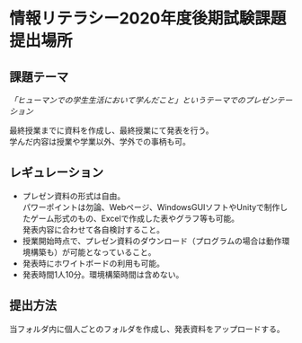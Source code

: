 # 情報リテラシー2020年度後期試験課題提出場所

## 課題テーマ

*「ヒューマンでの学生生活において学んだこと」というテーマでのプレゼンテーション*

最終授業までに資料を作成し、最終授業にて発表を行う。  
学んだ内容は授業や学業以外、学外での事柄も可。

## レギュレーション
- プレゼン資料の形式は自由。  
  パワーポイントは勿論、Webページ、WindowsGUIソフトやUnityで制作したゲーム形式のもの、Excelで作成した表やグラフ等も可能。  
  発表内容に合わせて各自検討すること。
- 授業開始時点で、プレゼン資料のダウンロード（プログラムの場合は動作環境構築も）が可能となっていること。
- 発表時にホワイトボードの利用も可能。
- 発表時間1人10分。環境構築時間は含めない。

## 提出方法
当フォルダ内に個人ごとのフォルダを作成し、発表資料をアップロードする。
